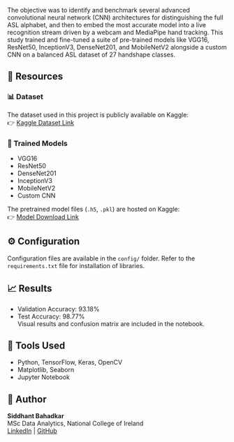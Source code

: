 The objective was to identify and benchmark several advanced convolutional neural network (CNN) architectures for distinguishing the full ASL alphabet, and then to embed the most accurate model into a live recognition stream driven by a webcam and MediaPipe hand tracking. 
This study trained and fine-tuned a suite of pre-trained models like VGG16, ResNet50, InceptionV3, DenseNet201, and MobileNetV2 alongside a custom CNN on a balanced ASL dataset of 27 handshape classes.

## 🔗 Resources

### 📊 Dataset
The dataset used in this project is publicly available on Kaggle:  
👉 [Kaggle Dataset Link](https://www.kaggle.com/datasets/grassknoted/asl-alphabet/data)

### 🤖 Trained Models
- VGG16
- ResNet50
- DenseNet201
- InceptionV3
- MobileNetV2
- Custom CNN

The pretrained model files (`.h5`, `.pkl`) are hosted on Kaggle:  
👉 [Model Download Link](https://www.kaggle.com/models/siddhantbahadkar/huge_models)

## ⚙️ Configuration
Configuration files are available in the `config/` folder.
Refer to the `requirements.txt` file for installation of libraries.

## 📈 Results
- Validation Accuracy: 93.18%
- Test Accuracy: 98.77%  
Visual results and confusion matrix are included in the notebook.

## 🧩 Tools Used
- Python, TensorFlow, Keras, OpenCV
- Matplotlib, Seaborn
- Jupyter Notebook



## 👤 Author
**Siddhant Bahadkar**  
MSc Data Analytics, National College of Ireland  
[LinkedIn](www.linkedin.com/in/siddhant-bahadkar-b258b3195) | [GitHub](https://github.com/siddhantbd123)
